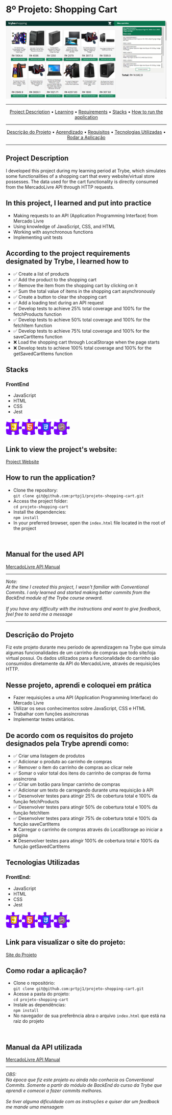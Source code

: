 # 8º Projeto: Shopping Cart

<p align="center">
<img src="https://github.com/prtpj1/projeto-shopping-cart/blob/main/images/Preview.png" alt="Header" />
</p>
<hr/>
<p align="center">
<a href="#project-description">Project Description</a> •
<a href="#in-this-project-i-learned-and-put-into-practice">Learning</a> •
<a href="#according-to-the-project-requirements-designated-by-trybe-i-learned-how-to">Requirements</a> •
<a href="#stacks">Stacks</a> •
<a href="#how-to-run-the-application">How to run the application</a>
</p>
<hr/>
<p align="center">
<a href="#descrição-do-projeto">Descrição do Projeto</a> •
<a href="#nesse-projeto-aprendi-e-coloquei-em-prática">Aprendizado</a> •
<a href="#de-acordo-com-os-requisitos-do-projeto-designados-pela-trybe-aprendi-como">Requisitos</a> •
<a href="#tecnologias-utilizadas">Tecnologias Utilizadas</a> •
<a href="#como-rodar-a-aplicação">Rodar a Aplicação</a>
</p>
<hr/>

## Project Description
I developed this project during my learning period at Trybe, which simulates some functionalities of a shopping cart that every website/virtual store possesses. The data used for the cart functionality is directly consumed from the MercadoLivre API through HTTP requests.

## In this project, I learned and put into practice
- Making requests to an API (Application Programming Interface) from Mercado Livre
- Using knowledge of JavaScript, CSS, and HTML
- Working with asynchronous functions
- Implementing unit tests

## According to the project requirements designated by Trybe, I learned how to
- ✅ Create a list of products
- ✅ Add the product to the shopping cart
- ✅ Remove the item from the shopping cart by clicking on it
- ✅ Sum the total value of items in the shopping cart asynchronously
- ✅ Create a button to clear the shopping cart
- ✅ Add a loading text during an API request
- ✅ Develop tests to achieve 25% total coverage and 100% for the fetchProducts function
- ✅ Develop tests to achieve 50% total coverage and 100% for the fetchItem function
- ✅ Develop tests to achieve 75% total coverage and 100% for the saveCartItems function
- ❌ Load the shopping cart through LocalStorage when the page starts
- ❌ Develop tests to achieve 100% total coverage and 100% for the getSavedCartItems function

## Stacks
### FrontEnd
- JavaScript
- HTML
- CSS
- Jest

<a href="https://developer.mozilla.org/en-US/docs/Web/JavaScript" target="_blank" rel="noreferrer"><img src="https://github.com/prtpj1/prtpj1/blob/main/Github Imgs/JavaScript2.png" width="50" height="50" alt="JavaScript Icon" /></a><a href="https://developer.mozilla.org/en-US/docs/Glossary/HTML5" target="_blank" rel="noreferrer"><img src="https://github.com/prtpj1/prtpj1/blob/main/Github Imgs/html2.png" width="50" height="50" alt="HTML Icon" /></a><a href="https://www.w3.org/TR/CSS/#css" target="_blank" rel="noreferrer"><img src="https://github.com/prtpj1/prtpj1/blob/main/Github Imgs/CSS2.png" width="50" height="50" alt="CSS3 Icon" /></a><a href="https://jestjs.io/" target="_blank" rel="noreferrer"><img src="https://github.com/prtpj1/prtpj1/blob/main/Github Imgs/Jest2.png" width="50" height="50" alt="Jest Icon" /></a>

## Link to view the project's website:
[Project Website](https://prtpj-shopping-cart.netlify.app/)

## How to run the application?
- Clone the repository: </br>
`git clone git@github.com:prtpj1/projeto-shopping-cart.git` 
- Access the project folder: </br>
`cd projeto-shopping-cart`
- Install the dependencies: </br>
`npm install`
- In your preferred browser, open the `index.html` file located in the root of the project
</br>

## Manual for the used API
[MercadoLivre API Manual](https://developers.mercadolivre.com.br/pt_br/itens-e-buscas)

---
_*Note:*_ <br>
_*At the time I created this project, I wasn't familiar with Conventional Commits. I only learned and started making better commits from the BackEnd module of the Trybe course onward.*_ <br><br>
_*If you have any difficulty with the instructions and want to give feedback, feel free to send me a message*_

---
## Descrição do Projeto
Fiz este projeto durante meu período de aprendizagem na Trybe que simula algumas funcionalidades de um carrinho de compras que todo site/loja virtual possui.
Os dados utilizados para a funcionalidade do carrinho são consumidos diretamente da API do MercadoLivre, através de requisições HTTP.

## Nesse projeto, aprendi e coloquei em prática
- Fazer requisições a uma API (Application Programming Interface) do Mercado Livre
- Utilizar os seus conhecimentos sobre JavaScript, CSS e HTML
- Trabalhar com funções assíncronas
- Implementar testes unitários.

## De acordo com os requisitos do projeto designados pela Trybe aprendi como:
- ✅ Criar uma listagem de produtos
- ✅ Adicionar o produto ao carrinho de compras
- ✅ Remover o item do carrinho de compras ao clicar nele
- ✅ Somar o valor total dos itens do carrinho de compras de forma assíncrona
- ✅ Criar um botão para limpar carrinho de compras
- ✅ Adicionar um texto de carregando durante uma requisição à API
- ✅ Desenvolver testes para atingir 25% de cobertura total e 100% da função fetchProducts
- ✅ Desenvolver testes para atingir 50% de cobertura total e 100% da função fetchItem
- ✅ Desenvolver testes para atingir 75% de cobertura total e 100% da função saveCartItems
- ❌ Carregar o carrinho de compras através do LocalStorage ao iniciar a página
- ❌ Desenvolver testes para atingir 100% de cobertura total e 100% da função getSavedCartItems

## Tecnologias Utilizadas
### FrontEnd:
- JavaScript
- HTML
- CSS
- Jest

<a href="https://developer.mozilla.org/en-US/docs/Web/JavaScript" target="_blank" rel="noreferrer"><img src="https://github.com/prtpj1/prtpj1/blob/main/Github Imgs/JavaScript2.png" width="50" height="50" alt="JavaScript Icon" /></a><a href="https://developer.mozilla.org/en-US/docs/Glossary/HTML5" target="_blank" rel="noreferrer"><img src="https://github.com/prtpj1/prtpj1/blob/main/Github Imgs/html2.png" width="50" height="50" alt="HTML Icon" /></a><a href="https://www.w3.org/TR/CSS/#css" target="_blank" rel="noreferrer"><img src="https://github.com/prtpj1/prtpj1/blob/main/Github Imgs/CSS2.png" width="50" height="50" alt="CSS3 Icon" /></a><a href="https://jestjs.io/" target="_blank" rel="noreferrer"><img src="https://github.com/prtpj1/prtpj1/blob/main/Github Imgs/Jest2.png" width="50" height="50" alt="Jest Icon" /></a>

## Link para visualizar o site do projeto:
[Site do Projeto](https://prtpj-shopping-cart.netlify.app/)

## Como rodar a aplicação?
- Clone o repositório: </br>
`git clone git@github.com:prtpj1/projeto-shopping-cart.git` 
- Acesse a pasta do projeto: <br>
`cd projeto-shopping-cart`
- Instale as dependências: </br>
`npm install`
- No navegador de sua preferência abra o arquivo `index.html` que está na raiz do projeto
</br>

## Manual da API utilizada
[MercadoLivre API Manual](https://developers.mercadolivre.com.br/pt_br/itens-e-buscas)

---
_*OBS:*_ <br>
_*Na época que fiz este projeto eu ainda não conhecia os Conventional Commits. Somente a partir do módulo de BackEnd do curso da Trybe que aprendi e comecei a fazer commits melhores.*_ <br><br>
_*Se tiver alguma dificuldade com as instruções e quiser dar um feedback me mande uma mensagem*_


